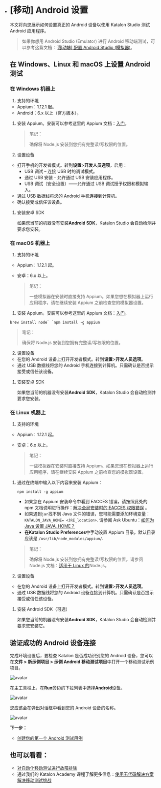 - # [移动] Android 设置

  本文将向您展示如何设置真正的 Android 设备以使用 Katalon Studio 测试 Android 应用程序。

  > 如果你想用 Android Studio (Emulator) 进行 Android 移动端测试，可以参考这篇文档：[[移动端\] 配置 Android Studio (模拟器)](https://docs.katalon.com/katalon-studio/docs/configure-android-studio.html#configure-android-studio)。

  ## 在 Windows、Linux 和 macOS 上设置 Android 测试

  ### 在 Windows 机器上

  1. 支持的环境

  - Appium：1.12.1 起。
  - Android：6.x 以上（官方版本）。

  1. 安装 Appium。安装可以参考这里的 Appium 文档：[入门](http://appium.io/docs/en/about-appium/getting-started/#installing-appium)。

     > 笔记：
     >
     > 确保将 Node.js 安装到您拥有完整读/写权限的位置。

  2. 设置设备

  - 打开手机的开发者模式。转到**设置**>**开发人员选项**，启用：
    - USB 调试 – 连接 USB 时的调试模式。
    - 通过 USB 安装 - 允许通过 USB 安装应用程序。
    - USB 调试（安全设置）——允许通过 USB 调试授予权限和模拟输入。
  - 通过 USB 数据线将您的 Android 手机连接到计算机。
  - 确认接受或信任该设备。

  1. 安装安卓 SDK

     如果您当前的机器没有安装**Android SDK**，Katalon Studio 会自动检测并要求您安装。

  ### 在 macOS 机器上

  1. 支持的环境

  - Appium：1.12.1 起。

  - 安卓：6.x 以上。

    > 笔记：
    >
    > 一些模拟器在安装时直接支持 Appium。如果您想在模拟器上运行应用程序，请在继续安装 Appium 之前检查您的模拟器设置。

  1. 安装 Appium。安装可以参考这里的 Appium 文档：[入门](http://appium.io/docs/en/about-appium/getting-started/#installing-appium)。

  ```shell
  brew install node` `npm install -g appium
  ```

     > 笔记：
     >
     > 确保将 Node.js 安装到您拥有完整读/写权限的位置。

  2. 设置设备

  - 在您的 Android 设备上打开开发者模式。转到**设置**>**开发人员选项**。
  - 通过 USB 数据线将您的 Android 手机连接到计算机。只需确认是否提示接受或信任该设备。

  1. 安装安卓 SDK

     如果您当前的机器没有安装**Android SDK**，Katalon Studio 会自动检测并要求您安装。

  ### 在 Linux 机器上

  1. 支持的环境

  - Appium：1.12.1 起。

  - 安卓：6.x 以上。

    > 笔记：
    >
    > 一些模拟器在安装时直接支持 Appium。如果您想在模拟器上运行应用程序，请在继续安装 Appium 之前检查您的模拟器设置。

  1. 通过在终端中输入以下内容来安装 Appium：

     ```shell
     npm install -g appium
     ```

     - 如果您在 Appium 安装命令中看到 EACCES 错误，请按照此处的 npm 文档说明进行操作：[解决全局安装时的 EACCES 权限错误](https://docs.npmjs.com/resolving-eacces-permissions-errors-when-installing-packages-globally) 。
     - 如果遇到`jar`找不到 Java 文件的错误，您可能需要添加环境变量：`KATALON_JAVA_HOME= <JRE_location>`. 请参阅 Ask Ubuntu：[如何为 Java 设置 JAVA_HOME？](https://askubuntu.com/questions/175514/how-to-set-java-home-for-java?utm_medim=organic&utm_source=google_rich_qa&utm_campaign=google_rich_qa)
     - **在Katalon Studio Preferences**中手动设置 Appium 目录。默认目录应该是 `/usr/lib/node_modules/appium/`.

     > 笔记：
     >
     > 确保将 Node.js 安装到您拥有完整读/写权限的位置。请参阅 Node.js 文档：[适用于 Linux 的](https://nodejs.org/en/download/package-manager/#debian-and-ubuntu-based-linux-distributions)Node.js。

  2. 设置设备

  - 在您的 Android 设备上打开开发者模式。转到**设置**>**开发人员选项**。
  - 通过 USB 数据线将您的 Android 设备连接到计算机。只需确认是否提示接受或信任该设备。

  1. 安装 Android SDK（可选）

     如果您当前的机器没有安装**Android SDK**，Katalon Studio 会自动检测并要求您安装它。

  ## 验证成功的 Android 设备连接

  完成环境设置后，要检查 Katalon 是否成功识别您的 Android 设备，您可以在**文件 > 新示例项目 > 示例 Android 移动测试项目**中打开一个移动测试示例项目。

  ![avatar](D:\test\katalon-manual-zh\imgs\zs\img-014-01.png)

  在主工具栏上，在**Run**旁边的下拉列表中选择**Android**设备。

  ![avatar](D:\test\katalon-manual-zh\imgs\zs\img-014-02.png)

  您应该会在弹出对话框中看到您的 Android 设备的名称。

  ![avatar](D:\test\katalon-manual-zh\imgs\zs\img-014-03.png)

  **下一步：**

  - [创建您的第一个 Android 测试用例](https://docs.katalon.com/katalon-studio/tutorials/mobile-create-android-test-case.html)

  ## 也可以看看：

  - [对自动化移动测试进行故障排除](https://docs.katalon.com/katalon-studio/docs/troubleshooting-automated-mobile-testing.html)
  - 通过我们的 Katalon Academy 课程了解更多信息：[使用无代码解决方案解决移动测试挑战](https://academy.katalon.com/courses/codeless-solution-mobile-testing/?utm_source=kat_docs&utm_medium=android_setup)

  

